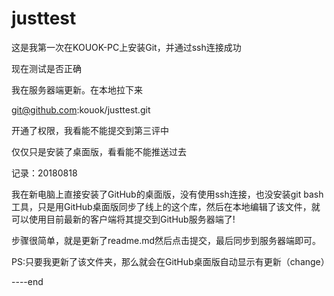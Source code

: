 ﻿# justtest

这是我第一次在KOUOK-PC上安装Git，并通过ssh连接成功

现在测试是否正确

我在服务器端更新。在本地拉下来

git@github.com:kouok/justtest.git

开通了权限，我看能不能提交到第三评中

仅仅只是安装了桌面版，看看能不能推送过去

记录：20180818

我在新电脑上直接安装了GitHub的桌面版，没有使用ssh连接，也没安装git bash工具，只是用GitHub桌面版同步了线上的这个库，然后在本地编辑了该文件，就可以使用目前最新的客户端将其提交到GitHub服务器端了!

步骤很简单，就是更新了readme.md然后点击提交，最后同步到服务器端即可。

PS:只要我更新了该文件夹，那么就会在GitHub桌面版自动显示有更新（change）

----end